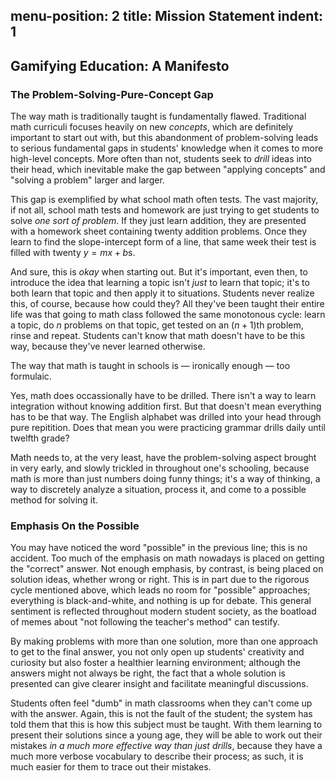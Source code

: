 
menu-position: 2
title: Mission Statement
indent: 1
---

## Gamifying Education: A Manifesto

### The Problem-Solving-Pure-Concept Gap

The way math is traditionally taught is fundamentally flawed. Traditional math curriculi focuses heavily on new *concepts*, which are definitely important to start out with, but this abandonment of problem-solving leads to serious fundamental gaps in students' knowledge when it comes to more high-level concepts. More often than not, students seek to *drill* ideas into their head, which inevitable make the gap between "applying concepts" and "solving a problem" larger and larger. 

This gap is exemplified by what school math often tests. The vast majority, if not all, school math tests and homework are just trying to get students to solve *one sort of problem*. If they just learn addition, they are presented with a homework sheet containing twenty addition problems. Once they learn to find the slope-intercept form of a line, that same week their test is filled with twenty $y=mx+b$s.

And sure, this is *okay* when starting out. But it's important, even then, to introduce the idea that learning a topic isn't *just* to learn that topic; it's to both learn that topic and then apply it to situations. Students never realize this, of course, because how could they? All they've been taught their entire life was that going to math class followed the same monotonous cycle: learn a topic, do $n$ problems on that topic, get tested on an $(n+1)$th problem, rinse and repeat. Students can't know that math doesn't have to be this way, because they've never learned otherwise.

The way that math is taught in schools is — ironically enough — too formulaic.

Yes, math does occassionally have to be drilled. There isn't a way to learn integration without knowing addition first. But that doesn't mean everything has to be that way. The English alphabet was drilled into your head through pure repitition. Does that mean you were practicing grammar drills daily until twelfth grade?

Math needs to, at the very least, have the problem-solving aspect brought in very early, and slowly trickled in throughout one's schooling, because math is more than just numbers doing funny things; it's a way of thinking, a way to discretely analyze a situation, process it, and come to a possible method for solving it.

### Emphasis On the Possible

You may have noticed the word "possible" in the previous line; this is no accident. Too much of the emphasis on math nowadays is placed on getting the "correct" answer. Not enough emphasis, by contrast, is being placed on solution ideas, whether wrong or right. This is in part due to the rigorous cycle mentioned above, which leads no room for "possible" approaches; everything is black-and-white, and nothing is up for debate. This general sentiment is reflected throughout modern student society, as the boatload of memes about "not following the teacher's method" can testify. 

By making problems with more than one solution, more than one approach to get to the final answer, you not only open up students' creativity and curiosity but also foster a healthier learning environment; although the answers might not always be right, the fact that a whole solution is presented can give clearer insight and facilitate meaningful discussions.

Students often feel "dumb" in math classrooms when they can't come up with the answer. Again, this is not the fault of the student; the system has told them that this is how this subject must be taught. With them learning to present their solutions since a young age, they will be able to work out their mistakes *in a much more effective way than just drills*, because they have a much more verbose vocabulary to describe their process; as such, it is much easier for them to trace out their mistakes.